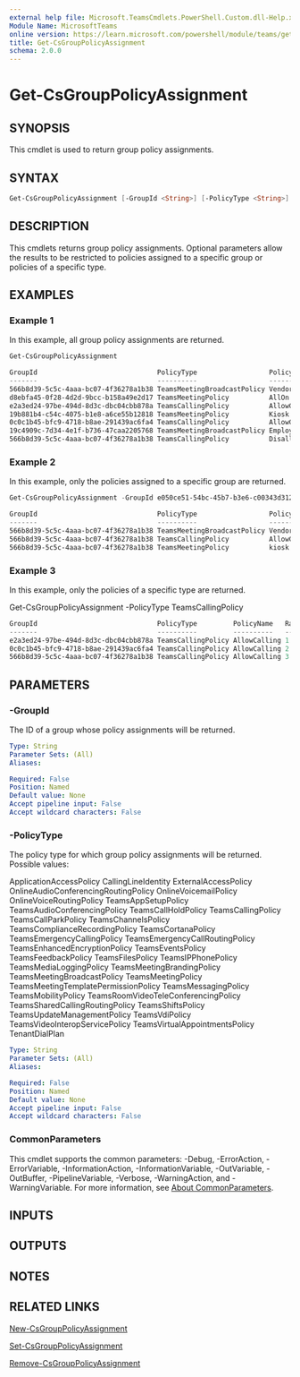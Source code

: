 ```yaml
---
external help file: Microsoft.TeamsCmdlets.PowerShell.Custom.dll-Help.xml
Module Name: MicrosoftTeams
online version: https://learn.microsoft.com/powershell/module/teams/get-csgrouppolicyassignment
title: Get-CsGroupPolicyAssignment
schema: 2.0.0
---
```


# Get-CsGroupPolicyAssignment

## SYNOPSIS

This cmdlet is used to return group policy assignments.

## SYNTAX

```powershell
Get-CsGroupPolicyAssignment [-GroupId <String>] [-PolicyType <String>] [<CommonParameters>]
```

## DESCRIPTION
This cmdlets returns group policy assignments.  Optional parameters allow the results to be restricted to policies assigned to a specific group or policies of a specific type.

## EXAMPLES

### Example 1
In this example, all group policy assignments are returned.

```powershell
Get-CsGroupPolicyAssignment

GroupId                              PolicyType                  PolicyName         Rank CreatedTime            CreatedBy
-------                              ----------                  ----------         ---- -----------            ---------
566b8d39-5c5c-4aaa-bc07-4f36278a1b38 TeamsMeetingBroadcastPolicy Vendor Live Events 1    10/25/2019 12:40:09 AM aeb7c0e7-2f6d-43ef-bf33-bfbcb93fdc64
d8ebfa45-0f28-4d2d-9bcc-b158a49e2d17 TeamsMeetingPolicy          AllOn              1    10/29/2019 3:57:27 AM  aeb7c0e7-2f6d-43ef-bf33-bfbcb93fdc64
e2a3ed24-97be-494d-8d3c-dbc04cbb878a TeamsCallingPolicy          AllowCalling       1    11/4/2019 12:54:27 AM  aeb7c0e7-2f6d-43ef-bf33-bfbcb93fdc64
19b881b4-c54c-4075-b1e8-a6ce55b12818 TeamsMeetingPolicy          Kiosk              2    11/1/2019 8:22:06 PM   aeb7c0e7-2f6d-43ef-bf33-bfbcb93fdc64
0c0c1b45-bfc9-4718-b8ae-291439ac6fa4 TeamsCallingPolicy          AllowCalling       2    11/1/2019 10:51:43 PM  aeb7c0e7-2f6d-43ef-bf33-bfbcb93fdc64
19c4909c-7d34-4e1f-b736-47caa2205768 TeamsMeetingBroadcastPolicy Employees Events   2    11/4/2019 12:56:57 AM  aeb7c0e7-2f6d-43ef-bf33-bfbcb93fdc64
566b8d39-5c5c-4aaa-bc07-4f36278a1b38 TeamsCallingPolicy          DisallowCalling    3    11/1/2019 10:53:16 PM  aeb7c0e7-2f6d-43ef-bf33-bfbcb93fdc64
```

### Example 2
In this example, only the policies assigned to a specific group are returned.

```powershell
Get-CsGroupPolicyAssignment -GroupId e050ce51-54bc-45b7-b3e6-c00343d31274

GroupId                              PolicyType                  PolicyName         Rank CreatedTime            CreatedBy
-------                              ----------                  ----------         ---- -----------            ---------
566b8d39-5c5c-4aaa-bc07-4f36278a1b38 TeamsMeetingBroadcastPolicy Vendor Live Events 1    10/25/2019 12:40:09 AM aeb7c0e7-2f6d-43ef-bf33-bfbcb93fdc64
566b8d39-5c5c-4aaa-bc07-4f36278a1b38 TeamsCallingPolicy          AllowCalling       3    11/1/2019 10:53:16 PM  aeb7c0e7-2f6d-43ef-bf33-bfbcb93fdc64
566b8d39-5c5c-4aaa-bc07-4f36278a1b38 TeamsMeetingPolicy          kiosk              7    11/2/2019 12:14:41 AM  aeb7c0e7-2f6d-43ef-bf33-bfbcb93fdc64
```

### Example 3
In this example, only the policies of a specific type are returned.

Get-CsGroupPolicyAssignment -PolicyType TeamsCallingPolicy

```powershell
GroupId                              PolicyType         PolicyName   Rank CreatedTime           CreatedBy
-------                              ----------         ----------   ---- -----------           ---------
e2a3ed24-97be-494d-8d3c-dbc04cbb878a TeamsCallingPolicy AllowCalling 1    11/4/2019 12:54:27 AM aeb7c0e7-2f6d-43ef-bf33-bfbcb93fdc64
0c0c1b45-bfc9-4718-b8ae-291439ac6fa4 TeamsCallingPolicy AllowCalling 2    11/1/2019 10:51:43 PM aeb7c0e7-2f6d-43ef-bf33-bfbcb93fdc64
566b8d39-5c5c-4aaa-bc07-4f36278a1b38 TeamsCallingPolicy AllowCalling 3    11/1/2019 10:53:16 PM aeb7c0e7-2f6d-43ef-bf33-bfbcb93fdc64
```

## PARAMETERS

### -GroupId
The ID of a group whose policy assignments will be returned.

```yaml
Type: String
Parameter Sets: (All)
Aliases:

Required: False
Position: Named
Default value: None
Accept pipeline input: False
Accept wildcard characters: False
```

### -PolicyType
The policy type for which group policy assignments will be returned.
Possible values:

ApplicationAccessPolicy
CallingLineIdentity
ExternalAccessPolicy
OnlineAudioConferencingRoutingPolicy
OnlineVoicemailPolicy
OnlineVoiceRoutingPolicy
TeamsAppSetupPolicy
TeamsAudioConferencingPolicy
TeamsCallHoldPolicy
TeamsCallingPolicy
TeamsCallParkPolicy
TeamsChannelsPolicy
TeamsComplianceRecordingPolicy
TeamsCortanaPolicy
TeamsEmergencyCallingPolicy
TeamsEmergencyCallRoutingPolicy
TeamsEnhancedEncryptionPolicy
TeamsEventsPolicy
TeamsFeedbackPolicy
TeamsFilesPolicy
TeamsIPPhonePolicy
TeamsMediaLoggingPolicy
TeamsMeetingBrandingPolicy
TeamsMeetingBroadcastPolicy
TeamsMeetingPolicy
TeamsMeetingTemplatePermissionPolicy
TeamsMessagingPolicy
TeamsMobilityPolicy
TeamsRoomVideoTeleConferencingPolicy
TeamsSharedCallingRoutingPolicy
TeamsShiftsPolicy
TeamsUpdateManagementPolicy
TeamsVdiPolicy
TeamsVideoInteropServicePolicy
TeamsVirtualAppointmentsPolicy
TenantDialPlan

```yaml
Type: String
Parameter Sets: (All)
Aliases:

Required: False
Position: Named
Default value: None
Accept pipeline input: False
Accept wildcard characters: False
```

### CommonParameters
This cmdlet supports the common parameters: -Debug, -ErrorAction, -ErrorVariable, -InformationAction, -InformationVariable, -OutVariable, -OutBuffer, -PipelineVariable, -Verbose, -WarningAction, and -WarningVariable. For more information, see [About CommonParameters](https://go.microsoft.com/fwlink/?LinkID=113216).

## INPUTS

## OUTPUTS

## NOTES

## RELATED LINKS

[New-CsGroupPolicyAssignment](https://learn.microsoft.com/powershell/module/teams/new-csgrouppolicyassignment)

[Set-CsGroupPolicyAssignment](https://learn.microsoft.com/powershell/module/teams/set-csgrouppolicyassignment)

[Remove-CsGroupPolicyAssignment](https://learn.microsoft.com/powershell/module/teams/remove-csgrouppolicyassignment)
